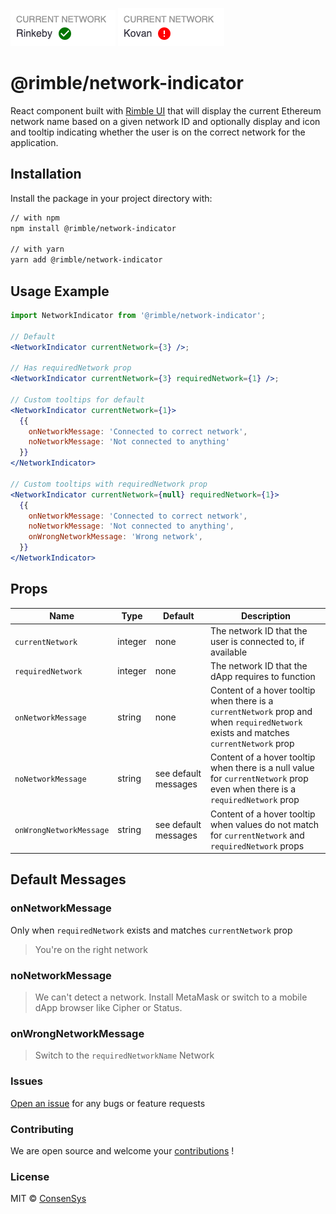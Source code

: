 ![Rimble Network Indicator - current network](./_assets/network-indicator-current-network.png)
![Rimble Network Indicator - wrong network](./_assets/network-indicator-wrong-network.png)

# @rimble/network-indicator

React component built with [Rimble UI](https://github.com/ConsenSys/rimble-ui) that will display the current Ethereum network name based on a given network ID and optionally display and icon and tooltip indicating whether the user is on the correct network for the application.

## Installation

Install the package in your project directory with:

```sh
// with npm
npm install @rimble/network-indicator

// with yarn
yarn add @rimble/network-indicator
```

## Usage Example

```jsx
import NetworkIndicator from '@rimble/network-indicator';

// Default
<NetworkIndicator currentNetwork={3} />;

// Has requiredNetwork prop
<NetworkIndicator currentNetwork={3} requiredNetwork={1} />;

// Custom tooltips for default
<NetworkIndicator currentNetwork={1}>
  {{
    onNetworkMessage: 'Connected to correct network',
    noNetworkMessage: 'Not connected to anything'
  }}
</NetworkIndicator>

// Custom tooltips with requiredNetwork prop
<NetworkIndicator currentNetwork={null} requiredNetwork={1}>
  {{
    onNetworkMessage: 'Connected to correct network',
    noNetworkMessage: 'Not connected to anything',
    onWrongNetworkMessage: 'Wrong network',
  }}
</NetworkIndicator>
```

## Props

| Name                    | Type    | Default              | Description                                                                                                                          |
| ----------------------- | ------- | -------------------- | ------------------------------------------------------------------------------------------------------------------------------------ |
| `currentNetwork`        | integer | none                 | The network ID that the user is connected to, if available                                                                           |
| `requiredNetwork`       | integer | none                 | The network ID that the dApp requires to function                                                                                    |
| `onNetworkMessage`      | string  | none                 | Content of a hover tooltip when there is a `currentNetwork` prop and when `requiredNetwork` exists and matches `currentNetwork` prop |
| `noNetworkMessage`      | string  | see default messages | Content of a hover tooltip when there is a null value for `currentNetwork` prop even when there is a `requiredNetwork` prop          |
| `onWrongNetworkMessage` | string  | see default messages | Content of a hover tooltip when values do not match for `currentNetwork` and `requiredNetwork` props                                 |

## Default Messages

### onNetworkMessage

Only when `requiredNetwork` exists and matches `currentNetwork` prop

> You're on the right network

### noNetworkMessage

> We can't detect a network. Install MetaMask or switch to a mobile dApp browser like Cipher or Status.

### onWrongNetworkMessage

> Switch to the `requiredNetworkName` Network

### Issues

[Open an issue](https://github.com/ConsenSys/rimble-web3-components/issues) for any bugs or feature requests

### Contributing

We are open source and welcome your [contributions](https://github.com/ConsenSys/rimble-web3-components/CONTRIBUTIONS.md) !

### License

MIT © [ConsenSys](https://github.com/ConsenSys)
